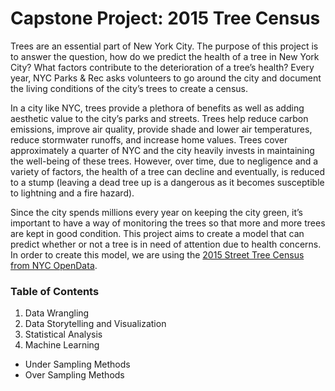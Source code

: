 # Capstone Project: 2015 Tree Census

Trees are an essential part of New York City. The purpose of this project is to answer the question, how do we predict the health of a tree in New York City? What factors contribute to the deterioration of a tree’s health? Every year, NYC Parks & Rec asks volunteers to go around the city and document the living conditions of the city’s trees to create a census.

In a city like NYC, trees provide a plethora of benefits as well as adding aesthetic value to the city’s parks and streets. Trees help reduce carbon emissions, improve air quality, provide shade and lower air temperatures, reduce stormwater runoffs, and increase home values. Trees cover approximately a quarter of NYC and the city heavily invests in maintaining the well-being of these trees. However, over time, due to negligence and a variety of factors, the health of a tree can decline and eventually, is reduced to a stump (leaving a dead tree up is a dangerous as it becomes susceptible to lightning and a fire hazard).

Since the city spends millions every year on keeping the city green, it’s important to have a way of monitoring the trees so that more and more trees are kept in good condition. This project aims to create a model that can predict whether or not a tree is in need of attention due to health concerns. In order to create this model, we are using the [2015 Street Tree Census from NYC OpenData](https://data.cityofnewyork.us/Environment/2015-Street-Tree-Census-Tree-Data/uvpi-gqnh).

### Table of Contents

1. Data Wrangling
2. Data Storytelling and Visualization
3. Statistical Analysis
4. Machine Learning

  * Under Sampling Methods
  * Over Sampling Methods
